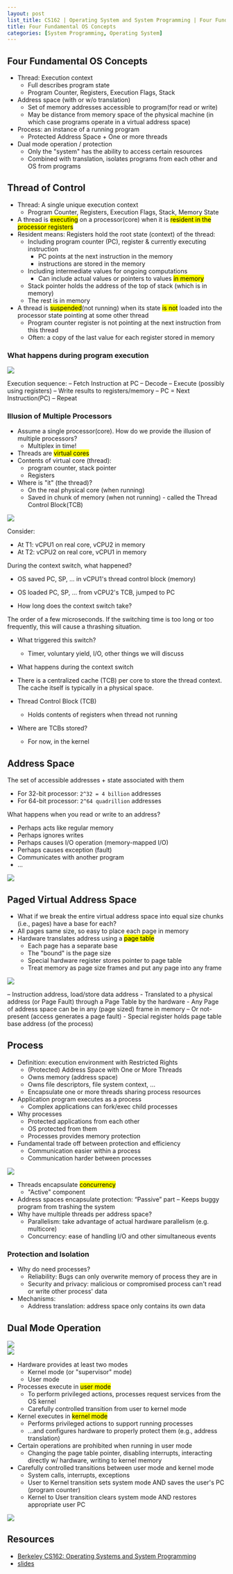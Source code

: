 ```yaml
---
layout: post
list_title: CS162 | Operating System and System Programming | Four Fundamental OS Concepts
title: Four Fundamental OS Concepts
categories: [System Programming, Operating System]
---
```


## Four Fundamental OS Concepts

- Thread: Execution context
    - Full describes program state
    - Program Counter, Registers, Execution Flags, Stack
- Address space (with or w/o translation)
    - Set of memory addresses accessible to program(for read or write)
    - May be distance from memory space of the physical machine (in which case programs operate in a virtual address space)
- Process: an instance of a running program
    - Protected Address Space + One or more threads
- Dual mode operation / protection
    - Only the "system" has the ability to access certain resources
    - Combined with translation, isolates programs from each other and OS from programs

## Thread of Control

- Thread: A single unique execution context
    - Program Counter, Registers, Execution Flags, Stack, Memory State
- A thread is <mark>executing</mark> on a processor(core) when it is <mark>resident in the processor registers
- Resident means: Registers hold the root state (context) of the thread:
    - Including program counter (PC), register & currently executing instruction
        - PC points at the next instruction in the memory
        - instructions are stored in the memory
    - Including intermediate values for ongoing computations
        - Can include actual values or pointers to values <mark>in memory</mark>
    - Stack pointer holds the address of the top of stack (which is in memory)
    - The rest is in memory
- A thread is <mark>suspended</mark>(not running) when its state <mark>is not</mark> loaded into the processor state pointing at some other thread
    - Program counter register is not pointing at the next instruction from this thread
    - Often: a copy of the last value for each register stored in memory

### What happens during program execution

<img class="md-img-center" src="{{site.baseurl}}/assets/images/2020/01/os-02-01.png">

Execution sequence:
– Fetch Instruction at PC
– Decode
– Execute (possibly using registers)
– Write results to registers/memory
– PC = Next Instruction(PC)
– Repeat

### Illusion of Multiple Processors

- Assume a single processor(core). How do we provide the illusion of multiple processors?
    - Multiplex in time!
- Threads are <mark>virtual cores</mark>
- Contents of virtual core (thread):
    - program counter, stack pointer
    - Registers
- Where is "it" (the thread)?
    - On the real physical core (when running)
    - Saved in chunk of memory (when not running) - called the Thread Control Block(TCB)

<img class="md-img-center" src="{{site.baseurl}}/assets/images/2020/01/os-02-02.png">

Consider:

- At T1: vCPU1 on real core, vCPU2 in memory
- At T2: vCPU2 on real core, vCPU1 in memory

During the context switch, what happened?

- OS saved PC, SP, ... in vCPU1's thread control block (memory)
- OS loaded PC, SP, ... from vCPU2's TCB, jumped to PC

- How long does the context switch take?

The order of a few microseconds. If the switching time is too long or too frequently, this will cause a thrashing situation.

- What triggered this switch?
    - Timer, voluntary yield, I/O, other things we will discuss

- What happens during the context switch

- There is a centralized cache (TCB) per core to store the thread context. The cache itself is typically in a physical space.
- Thread Control Block (TCB)
    - Holds contents of registers when thread not running
- Where are TCBs stored?
    - For now, in the kernel
    
## Address Space

The set of accessible addresses + state associated with them

- For 32-bit processor: `2^32 = 4 billion` addresses
- For 64-bit processor: `2^64 quadrillion` addresses

What happens when you read or write to an address?
- Perhaps acts like regular memory
- Perhaps ignores writes
- Perhaps causes I/O operation (memory-mapped I/O)
- Perhaps causes exception (fault)
- Communicates with another program
- ...

<img class="md-img-center" src="{{site.baseurl}}/assets/images/2020/01/os-02-03.png">


## Paged Virtual Address Space

- What if we break the entire virtual address space into equal size chunks (i.e., pages) have a base for each?
- All pages same size, so easy to place each page in memory
- Hardware translates address using a <mark>page table</mark>
    - Each page has a separate base
    - The "bound" is the page size
    - Special hardware register stores pointer to page table
    - Treat memory as page size frames and put any page into any frame

<img class="md-img-center" src="{{site.baseurl}}/assets/images/2020/01/os-02-04.png">


– Instruction address, load/store data address
    - Translated to a physical address (or Page Fault) through a Page Table by the hardware
    - Any Page of address space can be in any (page sized) frame in
memory
    – Or not-present (access generates a page fault)
    - Special register holds page table base address (of the process)

## Process

- Definition: execution environment with Restricted Rights
    - (Protected) Address Space with <makr>One or More Threads</makr>
    - Owns memory (address space)
    - Owns file descriptors, file system context, ...
    - Encapsulate one or more threads sharing process resources
- Application program executes as a process
    - Complex applications can fork/exec child processes
- Why processes
    - Protected applications from each other
    - OS protected from them
    - Processes provides memory protection
- Fundamental trade off between protection and efficiency
    - Communication easier within a process
    - Communication harder between processes

<img class="md-img-center" src="{{site.baseurl}}/assets/images/2020/01/os-02-05.png">

- Threads encapsulate <mark>concurrency</mark> 
    - "Active" component
- Address spaces encapsulate protection: “Passive” part
    – Keeps buggy program from trashing the system
- Why have multiple threads per address space?
    - Parallelism: take advantage of actual hardware parallelism (e.g. multicore)
    - Concurrency: ease of handling I/O and other simultaneous events

### Protection and Isolation

- Why do need processes?
    - Reliability: Bugs can only overwrite memory of process they are in
    - Security and privacy: malicious or compromised process can't read or write other process' data
- Mechanisms:
    - Address translation: address space only contains its own data

## Dual Mode Operation

<div class="md-flex-h md-flex-no-wrap">
<div><img src="{{site.baseurl}}/assets/images/2020/01/os-02-06.png"></div>
<div><img src="{{site.baseurl}}/assets/images/2020/01/os-02-07.png"></div>
</div>

- Hardware provides at least two modes
    - Kernel mode (or "supervisor" mode)
    - User mode
- Processes execute in <mark>user mode</mark>
    - To perform privileged actions, processes request services from the OS kernel
    - Carefully controlled transition from user to kernel mode
- Kernel executes in <mark>kernel mode</mark>
    - Performs privileged actions to support running processes
    - ...and configures hardware to properly protect them (e.g., address translation)
- Certain operations are prohibited when running in user mode
    - Changing the page table pointer, disabling interrupts, interacting directly w/ hardware, writing to kernel memory
- Carefully controlled transitions between user mode and kernel mode
    - System calls, interrupts, exceptions
    - User to Kernel transition sets system mode AND saves the user's PC (program counter)
    - Kernel to User transition clears system mode AND restores appropriate user PC

<img class="md-img-center" src="{{site.baseurl}}/assets/images/2020/01/os-02-08.png">

## Resources

- [Berkeley CS162: Operating Systems and System Programming](https://www.youtube.com/watch?v=4FpG1DcvHzc&list=PLF2K2xZjNEf97A_uBCwEl61sdxWVP7VWC)
- [slides](https://sharif.edu/~kharrazi/courses/40424-012/)